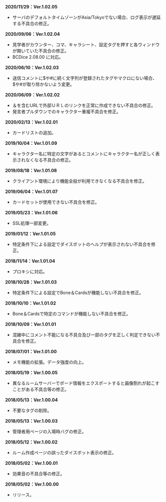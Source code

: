 **2020/11/29：Ver.1.02.05**
- サーバのデフォルトタイムゾーンがAsia/Tokyoでない場合、ログ表示が遅延する不具合の修正。

**2020/09/06：Ver.1.02.04**
- 見学者がカウンター、コマ、キャラシート、設定タグを押すと各ウィンドウが開いていた不具合の修正。
- BCDice 2.08.00 に対応。

**2020/06/10：Ver.1.02.03**
- 送信コメントに$や#に続く文字列が登録されたタグやマクロにない場合、$や#が取り除かないよう変更。

**2020/06/09：Ver.1.02.02**
- ＆を含むURLで外部ＵＲＬのリンクを正常に作成できない不具合の修正。
- 発言者プルダウンでのキャラクター重複不具合を修正。

**2020/02/13：Ver.1.02.01**
- カードリストの追加。

**2019/10/04：Ver.1.01.09**
- キャラクター名に特定の文字があるとコメントにキャラクター名が正しく表示されなくなる不具合の修正。

**2019/08/18：Ver.1.01.08**
- クライアント環境により機能全般が利用できなくなる不具合を修正。

**2019/06/04：Ver.1.01.07**
- カードセットが使用できない不具合を修正。

**2019/05/23：Ver.1.01.06**
- SSL処理一部変更。

**2019/01/12：Ver.1.01.05**
- 特定条件下による設定でダイスボットのヘルプが表示されない不具合を修正。

**2018/11/14：Ver.1.01.04**
- プロキシに対応。

**2018/10/28：Ver.1.01.03**
- 特定条件下による設定でBone＆Cardsが機能しない不具合を修正。

**2018/10/10：Ver.1.01.02**
- Bone＆Cardsで特定のコマンドが機能しない不具合を修正。

**2018/10/09：Ver.1.01.01**
- 混雑中にコメント不能になる不具合及び一部のタグを正しく判定できない不具合を修正。

**2018/07/01：Ver.1.01.00**
- メモ機能の拡張。データ強度の向上。

**2018/05/19：Ver.1.00.05**
- 異なるルームサーバーでボード情報をエクスポートすると画像割れが起こすことがある不具合等の修正。

**2018/05/13：Ver.1.00.04**
- 不要なタグの削除。

**2018/05/13：Ver.1.00.03**
- 管理者用ページの入場時バグの修正。

**2018/05/12：Ver.1.00.02**
- ルーム作成ページの誤ったダイスボット表示の修正。

**2018/05/02：Ver.1.00.01**
- 効果音の不具合等の修正。

**2018/05/02：Ver.1.00.00**
- リリース。